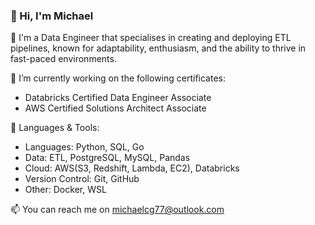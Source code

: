 ### 👋 Hi, I'm Michael

💼 I'm a Data Engineer that specialises in creating and deploying ETL pipelines, known for adaptability, enthusiasm, and the ability to thrive in fast-paced environments.

🔭 I’m currently working on the following certificates:
- Databricks Certified Data Engineer Associate
- AWS Certified Solutions Architect Associate

🧰 Languages & Tools:
- Languages: Python, SQL, Go
- Data: ETL, PostgreSQL, MySQL, Pandas
- Cloud: AWS(S3, Redshift, Lambda, EC2), Databricks
- Version Control: Git, GitHub  
- Other: Docker, WSL
  
📫 You can reach me on michaelcg77@outlook.com
